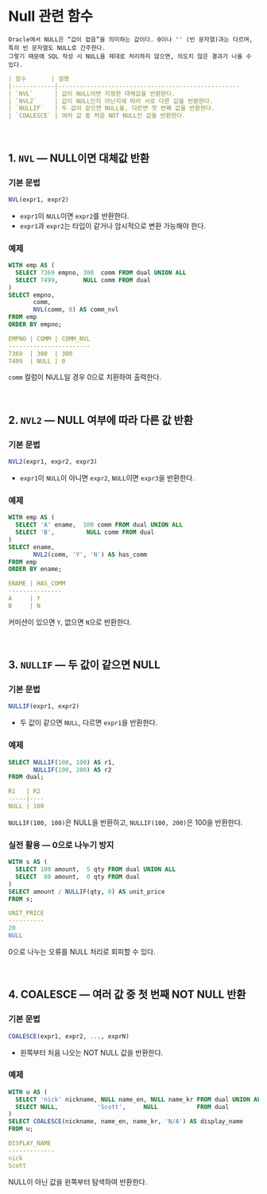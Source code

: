 # Null 관련 함수
```
Oracle에서 NULL은 “값이 없음”을 의미하는 값이다. 0이나 '' (빈 문자열)과는 다르며, 특히 빈 문자열도 NULL로 간주한다.
그렇기 때문에 SQL 작성 시 NULL을 제대로 처리하지 않으면, 의도치 않은 결과가 나올 수 있다.
```
```yaml
| 함수       | 설명                                               
|------------|---------------------------------------------------
| `NVL`      | 값이 NULL이면 지정한 대체값을 반환한다.               
| `NVL2`     | 값이 NULL인지 아닌지에 따라 서로 다른 값을 반환한다.    
| `NULLIF`   | 두 값이 같으면 NULL을, 다르면 첫 번째 값을 반환한다.    
| `COALESCE` | 여러 값 중 처음 NOT NULL인 값을 반환한다.             
```
<br>

## 1. `NVL` — NULL이면 대체값 반환
### 기본 문법
```sql
NVL(expr1, expr2)
```
- `expr1`이 `NULL`이면 `expr2`를 반환한다.
- `expr1`과 `expr2`는 타입이 같거나 암시적으로 변환 가능해야 한다.

### 예제
```sql
WITH emp AS (
  SELECT 7369 empno, 300  comm FROM dual UNION ALL
  SELECT 7499,       NULL comm FROM dual
)
SELECT empno,
       comm,
       NVL(comm, 0) AS comm_nvl
FROM emp
ORDER BY empno;
```
```yaml
EMPNO | COMM | COMM_NVL
-----------------------
7369  | 300  | 300
7499  | NULL | 0
```
`comm` 컬럼이 NULL일 경우 0으로 치환하여 출력한다.

<br>

## 2. `NVL2` — NULL 여부에 따라 다른 값 반환
### 기본 문법
```sql
NVL2(expr1, expr2, expr3)
```
- `expr1`이 `NULL`이 아니면 `expr2`, `NULL`이면 `expr3`을 반환한다.

### 예제
```sql
WITH emp AS (
  SELECT 'A' ename,  100 comm FROM dual UNION ALL
  SELECT 'B',         NULL comm FROM dual
)
SELECT ename,
       NVL2(comm, 'Y', 'N') AS has_comm
FROM emp
ORDER BY ename;
```
```yaml
ENAME | HAS_COMM
---------------
A     | Y
B     | N
```
커미션이 있으면 `Y`, 없으면 `N`으로 반환한다.

<br>

## 3. `NULLIF` — 두 값이 같으면 NULL
### 기본 문법
```sql
NULLIF(expr1, expr2)
```
- 두 값이 같으면 `NULL`, 다르면 `expr1`을 반환한다.

### 예제
```sql
SELECT NULLIF(100, 100) AS r1,
       NULLIF(100, 200) AS r2
FROM dual;
```
```yaml
R1   | R2
-----|----
NULL | 100
```
`NULLIF(100, 100)`은 NULL을 반환하고, `NULLIF(100, 200)`은 100을 반환한다.


### 실전 활용 — 0으로 나누기 방지
```sql
WITH s AS (
  SELECT 100 amount,  5 qty FROM dual UNION ALL
  SELECT  80 amount,  0 qty FROM dual
)
SELECT amount / NULLIF(qty, 0) AS unit_price
FROM s;
```
```yaml
UNIT_PRICE
----------
20
NULL
```
0으로 나누는 오류를 NULL 처리로 회피할 수 있다.

<br>

## 4. COALESCE — 여러 값 중 첫 번째 NOT NULL 반환
### 기본 문법
```sql
COALESCE(expr1, expr2, ..., exprN)
```
- 왼쪽부터 처음 나오는 NOT NULL 값을 반환한다.

### 예제
```sql
WITH u AS (
  SELECT 'nick' nickname, NULL name_en, NULL name_kr FROM dual UNION ALL
  SELECT NULL,           'Scott',     NULL           FROM dual
)
SELECT COALESCE(nickname, name_en, name_kr, 'N/A') AS display_name
FROM u;
```
```yaml
DISPLAY_NAME
-------------
nick
Scott
```
NULL이 아닌 값을 왼쪽부터 탐색하여 반환한다.